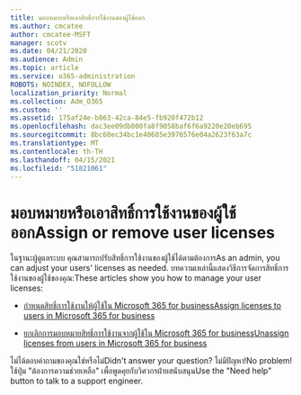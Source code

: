 ```yaml
---
title: มอบหมายหรือเอาสิทธิ์การใช้งานของผู้ใช้ออก
ms.author: cmcatee
author: cmcatee-MSFT
manager: scotv
ms.date: 04/21/2020
ms.audience: Admin
ms.topic: article
ms.service: o365-administration
ROBOTS: NOINDEX, NOFOLLOW
localization_priority: Normal
ms.collection: Adm_O365
ms.custom: ''
ms.assetid: 175af24e-b863-42ca-84e5-fb920f472b12
ms.openlocfilehash: dac3ee09db000fa8f9058baf6f6a9220e20eb695
ms.sourcegitcommit: 8bc60ec34bc1e40685e3976576e04a2623f63a7c
ms.translationtype: MT
ms.contentlocale: th-TH
ms.lasthandoff: 04/15/2021
ms.locfileid: "51821061"
---
```

# <a name="assign-or-remove-user-licenses"></a><span data-ttu-id="d7ec0-102">มอบหมายหรือเอาสิทธิ์การใช้งานของผู้ใช้ออก</span><span class="sxs-lookup"><span data-stu-id="d7ec0-102">Assign or remove user licenses</span></span>

<span data-ttu-id="d7ec0-103">ในฐานะผู้ดูแลระบบ คุณสามารถปรับสิทธิ์การใช้งานของผู้ใช้ได้ตามต้องการ</span><span class="sxs-lookup"><span data-stu-id="d7ec0-103">As an admin, you can adjust your users' licenses as needed.</span></span> <span data-ttu-id="d7ec0-104">บทความเหล่านี้แสดงวิธีการจัดการสิทธิ์การใช้งานของผู้ใช้ของคุณ:</span><span class="sxs-lookup"><span data-stu-id="d7ec0-104">These articles show you how to manage your user licenses:</span></span>
  
- [<span data-ttu-id="d7ec0-105">กําหนดสิทธิ์การใช้งานให้ผู้ใช้ใน Microsoft 365 for business</span><span class="sxs-lookup"><span data-stu-id="d7ec0-105">Assign licenses to users in Microsoft 365 for business</span></span>](https://docs.microsoft.com/azure/active-directory/fundamentals/license-users-groups?context=azure/active-directory/users-groups-roles/context/ugr-context)

- [<span data-ttu-id="d7ec0-106">ยกเลิกการมอบหมายสิทธิ์การใช้งานจากผู้ใช้ใน Microsoft 365 for business</span><span class="sxs-lookup"><span data-stu-id="d7ec0-106">Unassign licenses from users in Microsoft 365 for business</span></span>](https://docs.microsoft.com/azure/active-directory/fundamentals/license-users-groups?context=azure/active-directory/users-groups-roles/context/ugr-context#remove-a-license)

<span data-ttu-id="d7ec0-107">ไม่ได้ตอบคําถามของคุณใช่หรือไม่</span><span class="sxs-lookup"><span data-stu-id="d7ec0-107">Didn't answer your question?</span></span> <span data-ttu-id="d7ec0-108">ไม่มีปัญหา!</span><span class="sxs-lookup"><span data-stu-id="d7ec0-108">No problem!</span></span> <span data-ttu-id="d7ec0-109">ใช้ปุ่ม "ต้องการความช่วยเหลือ" เพื่อพูดคุยกับวิศวกรฝ่ายสนับสนุน</span><span class="sxs-lookup"><span data-stu-id="d7ec0-109">Use the "Need help" button to talk to a support engineer.</span></span>